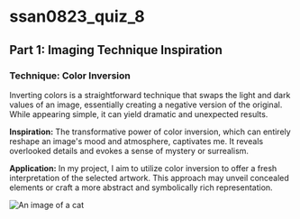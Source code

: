 # ssan0823_quiz_8

## **Part 1: Imaging Technique Inspiration**

### **Technique:** Color Inversion

Inverting colors is a straightforward technique that swaps the light and dark values of an image, essentially creating a negative version of the original. While appearing simple, it can yield dramatic and unexpected results.

**Inspiration:**
The transformative power of color inversion, which can entirely reshape an image's mood and atmosphere, captivates me. It reveals overlooked details and evokes a sense of mystery or surrealism.

**Application:**
In my project, I aim to utilize color inversion to offer a fresh interpretation of the selected artwork. This approach may unveil concealed elements or craft a more abstract and symbolically rich representation.







![An image of a cat](http://placekitten.com/200/300)
